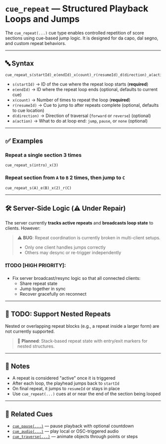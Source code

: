 
# `cue_repeat` — Structured Playback Loops and Jumps

The `cue_repeat(...)` cue type enables controlled repetition of score sections using cue-based jump logic. It is designed for da capo, dal segno, and custom repeat behaviors.

---

## 🔤 Syntax

```
cue_repeat_s(startId)_e(endId)_x(count)_r(resumeId)_d(direction)_a(action)
```

- `s(startId)` → ID of the cue where the repeat loop starts (**required**)
- `e(endId)` → ID where the repeat loop ends (optional, defaults to current cue)
- `x(count)` → Number of times to repeat the loop (**required**)
- `r(resumeId)` → Cue to jump to after repeats complete (optional, defaults to cue location)
- `d(direction)` → Direction of traversal (`forward` or `reverse`) (optional)
- `a(action)` → What to do at loop end: `jump`, `pause`, or `none` (optional)

---

## ✅ Examples

### Repeat a single section 3 times
```
cue_repeat_s(intro)_x(3)
```

### Repeat section from `A` to `B` 2 times, then jump to `C`
```
cue_repeat_s(A)_e(B)_x(2)_r(C)
```

---

## 🛠️ Server-Side Logic (⚠️ Under Repair)

The server currently **tracks active repeats** and **broadcasts loop state** to clients. However:

> ⚠️ **BUG**: Repeat coordination is currently broken in multi-client setups.
> - Only one client handles jumps correctly
> - Others may desync or re-trigger independently

### ❗TODO [HIGH PRIORITY]:

- Fix server broadcast/resync logic so that all connected clients:
  - Share repeat state
  - Jump together in sync
  - Recover gracefully on reconnect

---

## 🔁 TODO: Support Nested Repeats

Nested or overlapping repeat blocks (e.g., a repeat inside a larger form) are not currently supported.

> 🧩 **Planned**: Stack-based repeat state with entry/exit markers for nested structures.

---

## 🧠 Notes

- A repeat is considered "active" once it is triggered
- After each loop, the playhead jumps back to `startId`
- On final repeat, it jumps to `resumeId` or stays in place
- Use `cue_repeat(...)` cues at or near the end of the section being looped

---

## 🧩 Related Cues

- [`cue_pause(...)`](cue_pause.md) — pause playback with optional countdown
- [`cue_audio(...)`](cue_audio.md) — play local or OSC-triggered audio
- [`cue_traverse(...)`](cue_traverse.md) — animate objects through points or steps
